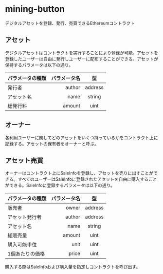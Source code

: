 mining-button
===
デジタルアセットを登録、発行、売買できるEthereumコントラクト
## アセット
デジタルアセットはコントラクトを実行することにより登録が可能。アセットを登録したユーザーは自由に発行しユーザーに配布することができる。アセットが保持するパラメータは以下の通り。

| パラメータの種類 | パラメータ名 | 型 |
|:-----------|------------:|:------------:|
| 発行者 | author | address |
| アセット名 | name | string |
| 総発行料 | amount | uint |

## オーナー
各利用ユーザーに関してどのアセットをいくつ持っているかをコントラクト上に記録する。アセットの保有者をオーナーと呼ぶ。

## アセット売買
オーナーはコントラクト上にSaleInfoを登録し、アセットを売りに出すことができる。すべてのユーザーはSaleInfoに登録されたアセットを自由に購入することができる。SaleInfoに登録するパラメータは以下の通り。

| パラメータの種類 | パラメータ名 | 型 |
|:-----------|------------:|:------------:|
| 販売者 | owner | address |
| アセット発行者 | author | address |
| アセット名 | name | string |
| 総販売量 | amount | uint |
| 購入可能単位 | unit | uint |
| 1個あたりの価格 | price | uint |

購入する際はSaleInfoおよび購入量を指定しコントラクトを呼び出す。
